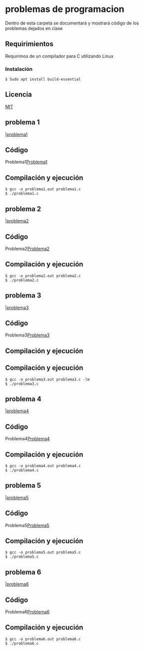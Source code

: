 # problemas de programacion
Dentro de esta carpeta se documentará y mostrará código de los problemas dejados en clase

## Requirimientos 
Requirimos de un compilador para C utilizando Linux

### Instalación
```
$ Sudo apt install build-essential 
``` 
## Licencia
[MIT](LICENCE)

## problema 1
|[problema1](imagenes/Pr1.JPG)

## Código
Problema1[Problema1](problemas_programacion/../problema1.c)

## Compilación y ejecución
```
$ gcc -o problema1.out problema1.c 
$ ./problema1.c

``` 

## problema 2
|[problema2](imagenes/Pr2.JPG)
## Código
Problema2[Problema2](problemas_programacion/../problema2.c)

## Compilación y ejecución
```
$ gcc -o problema2.out problema2.c 
$ ./problema2.c

``` 

## problema 3
|[problema3](imagenes/Pr3.JPG)

## Código
Problema3[Problema3](problemas_programacion/../problema3.c)

## Compilación y ejecución
## Compilación y ejecución
```
$ gcc -o problema3.out problema3.c -lm
$ ./problema3.c

```  
## problema 4
|[problema4](imagenes/Pr4.JPG)

## Código
Problema4[Problema4](problemas_programacion/../problema4.c)

## Compilación y ejecución
```
$ gcc -o problema4.out problema4.c 
$ ./problema4.c

``` 

## problema 5
|[problema5](imagenes/Pr5.JPG)

## Código
Problema5[Problema5](problemas_programacion/../problema5.c)

## Compilación y ejecución
```
$ gcc -o problema5.out problema5.c 
$ ./problema5.c

``` 

## problema 6
|[problema6](imagenes/Pr6.JPG)

## Código
Problema6[Problema6](problemas_programacion/../problema6.c)

## Compilación y ejecución
```
$ gcc -o problema6.out problema6.c 
$ ./problema6.c

``` 

